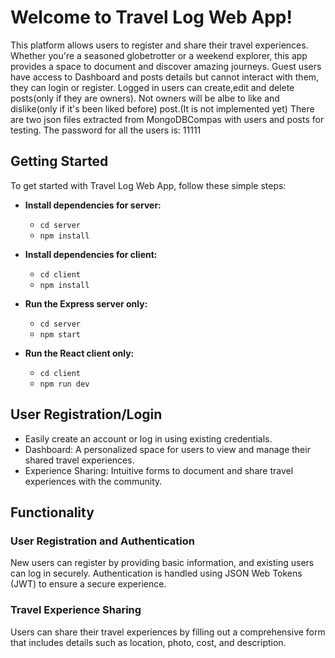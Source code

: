 # Welcome to Travel Log Web App!

This platform allows users to register and share their travel experiences. Whether you're a seasoned globetrotter or a weekend explorer, this app provides a space to document and discover amazing journeys.
Guest users have access to Dashboard and posts details but cannot interact with them, they can login or register.
Logged in users can create,edit and delete posts(only if they are owners).
Not owners will be albe to like and dislike(only if it's been liked before) post.(It is not implemented yet)
There are two json files extracted from MongoDBCompas with users and posts for testing.
The password for all the users is: 11111

## Getting Started

To get started with Travel Log Web App, follow these simple steps:

- **Install dependencies for server:**
  - `cd server`
  - `npm install`

- **Install dependencies for client:**
  - `cd client`
  - `npm install`

- **Run the Express server only:**
  - `cd server`
  - `npm start`

- **Run the React client only:**
  - `cd client`
  - `npm run dev`

## User Registration/Login

- Easily create an account or log in using existing credentials.
- Dashboard: A personalized space for users to view and manage their shared travel experiences.
- Experience Sharing: Intuitive forms to document and share travel experiences with the community.

## Functionality

### User Registration and Authentication

New users can register by providing basic information, and existing users can log in securely. Authentication is handled using JSON Web Tokens (JWT) to ensure a secure experience.

### Travel Experience Sharing

Users can share their travel experiences by filling out a comprehensive form that includes details such as location, photo, cost, and description.


